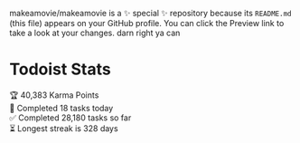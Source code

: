 makeamovie/makeamovie is a ✨ special ✨ repository because its `README.md` (this file) appears on your GitHub profile.
You can click the Preview link to take a look at your changes. darn right ya can

# Todoist Stats

<!-- TODO-IST:START -->
🏆  40,383 Karma Points           
🌸  Completed 18 tasks today           
✅  Completed 28,180 tasks so far           
⏳  Longest streak is 328 days
<!-- TODO-IST:END -->